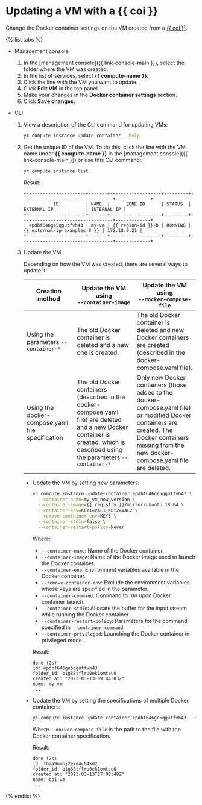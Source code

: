 # Updating a VM with a {{ coi }}

Change the Docker container settings on the VM created from a [{{ coi }}](../concepts/index.md).

{% list tabs %}


- Management console

  1. In the [management console]({{ link-console-main }}), select the folder where the VM was created.
  1. In the list of services, select **{{ compute-name }}**.
  1. Click the line with the VM you want to update.
  1. Click **Edit VM** in the top panel.
  1. Make your changes in the **Docker container settings** section.
  1. Click **Save changes**.


- CLI

  1. View a description of the CLI command for updating VMs:

     ```bash
     yc compute instance update-container --help
     ```

  1. Get the unique ID of the VM. To do this, click the line with the VM name under **{{ compute-name }}** in the [management console]({{ link-console-main }}) or use this CLI command:

     ```bash
     yc compute instance list
     ```

     Result:

     ```text
     +----------------------+-------+-------------------+---------+----------------------------------+-------------+
     |          ID          | NAME  |      ZONE ID      | STATUS  |           EXTERNAL IP            | INTERNAL IP |
     +----------------------+-------+-------------------+---------+----------------------------------+-------------+
     | epdbf646ge5qgutfvh43 | my-vm | {{ region-id }}-b | RUNNING | {{ external-ip-examples.0 }} | 172.18.0.21 |
     +----------------------+-------+-------------------+---------+----------------------------------+-------------+
     ```

  1. Update the VM.

     Depending on how the VM was created, there are several ways to update it:

     | Creation method | Update the VM using<br>`--container-image` | Update the VM using<br>`--docker-compose-file` |
     | --- | --- | --- |
     | Using the parameters `--container-*` | The old Docker container is deleted and a new one is created. | The old Docker container is deleted and new Docker containers are created (described in the docker-compose.yaml file). |
     | Using the docker-compose.yaml file specification | The old Docker containers (described in the docker-compose.yaml file) are deleted and a new Docker container is created, which is described using the parameters `--container-*` | Only new Docker containers (those added to the docker-compose.yaml file) or modified Docker containers are created. The Docker containers missing from the new docker-compose.yaml file are deleted. |

     * Update the VM by setting new parameters:

       ```bash
       yc compute instance update-container epdbf646ge5qgutfvh43 \
         --container-name=my_vm_new_version \
         --container-image={{ registry }}/mirror/ubuntu:18.04 \
         --container-env=KEY1=VAL1,KEY2=VAL2 \
         --remove-container-env=KEY3 \
         --container-stdin=false \
         --container-restart-policy=Never
       ```

       Where:
       * `--container-name`: Name of the Docker container.
       * `--container-image`: Name of the Docker image used to launch the Docker container.
       * `--container-env`: Environment variables available in the Docker container.
       * `--remove-container-env`: Exclude the environment variables whose keys are specified in the parameter.
       * `--container-command`: Command to run upon Docker container launch.
       * `--container-stdin`: Allocate the buffer for the input stream while running the Docker container.
       * `--container-restart-policy`: Parameters for the command specified in `--container-command`.
       * `--container-privileged`: Launching the Docker container in privileged mode.

       Result:

       ```text
       done (2s)
       id: epdbf646ge5qgutfvh43
       folder_id: b1g88tflru0ek1omtsu0
       created_at: "2023-03-13T09:44:03Z"
       name: my-vm
       ...
       ```

     * Update the VM by setting the specifications of multiple Docker containers:

       ```bash
       yc compute instance update-container epdbf646ge5qgutfvh43 --docker-compose-file=<file path>
       ```

       Where `--docker-compose-file` is the path to the file with the Docker container specification.

       Result:

       ```text
       done (2s)
       id: fhma9omhj2e7d4c04kd2
       folder_id: b1g88tflru0ek1omtsu0
       created_at: "2023-03-13T17:08:48Z"
       name: coi-vm
       ...
       ```

{% endlist %}